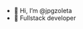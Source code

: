 - 👋 Hi, I’m @jpgzoleta
- 👀 Fullstack developer

<!---
jpgzoleta/jpgzoleta is a ✨ special ✨ repository because its `README.md` (this file) appears on your GitHub profile.
You can click the Preview link to take a look at your changes.
--->
